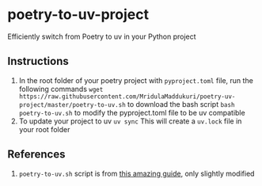 # poetry-to-uv-project

Efficiently switch from Poetry to uv in your Python project

## Instructions

1. In the root folder of your poetry project with `pyproject.toml` file, run the following commands
   `wget https://raw.githubusercontent.com/MridulaMaddukuri/poetry-uv-project/master/poetry-to-uv.sh` to download the bash script 
   `bash poetry-to-uv.sh` to modify the pyproject.toml file to be uv compatible
2. To update your project to uv
   `uv sync`
   This will create a `uv.lock` file in your root folder

## References
1. `poetry-to-uv.sh` script is from [this amazing guide](https://dev.to/abbazs/transform-poetry-based-pyprojecttoml-to-uv-compatible-format-with-a-bash-script-3hem), only slightly modified